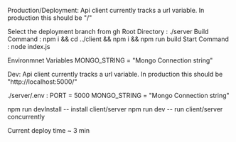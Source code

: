 Production/Deployment:
Api client currently tracks a url variable. In production this should be "/"

Select the deployment branch from gh
Root Directory : ./server
Build Command : npm i && cd ../client && npm i && npm run build
Start Command : node index.js

Environmnet Variables
MONGO_STRING = "Mongo Connection string"

Dev:
Api client currently tracks a url variable. In production this should be "http://localhost:5000/"

./server/.env :
PORT = 5000
MONGO_STRING = "Mongo Connection string"

npm run devInstall -- install client/server
npm run dev -- run client/server concurrently

Current deploy time ~ 3 min
